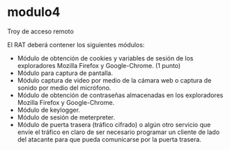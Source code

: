 # modulo4
Troy de acceso remoto

El RAT deberá contener los siguientes módulos:
- Módulo de obtención de cookies y variables de sesión de los exploradores Mozilla Firefox y Google-Chrome. (1 punto)
- Módulo para captura de pantalla.
- Módulo captura de video por medio de la cámara web o captura de sonido por medio del micrófono.
- Módulo de obtención de contraseñas almacenadas en los exploradores Mozilla Firefox y Google-Chrome.
- Módulo de keylogger.
- Módulo de sesión de meterpreter.
- Módulo de puerta trasera (tráfico cifrado) o algún otro servicio que envíe el tráfico en claro de ser necesario programar un cliente de lado del atacante para que pueda comunicarse por la puerta trasera.
